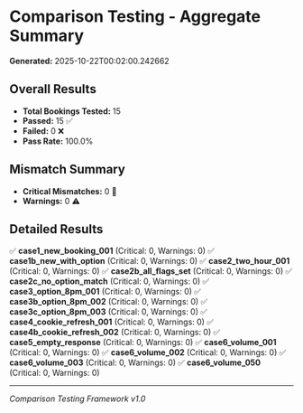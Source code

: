 # Comparison Testing - Aggregate Summary
**Generated:** 2025-10-22T00:02:00.242662

## Overall Results
- **Total Bookings Tested:** 15
- **Passed:** 15 ✅
- **Failed:** 0 ❌
- **Pass Rate:** 100.0%

## Mismatch Summary
- **Critical Mismatches:** 0 🚨
- **Warnings:** 0 ⚠️

## Detailed Results

✅ **case1_new_booking_001** (Critical: 0, Warnings: 0)
✅ **case1b_new_with_option** (Critical: 0, Warnings: 0)
✅ **case2_two_hour_001** (Critical: 0, Warnings: 0)
✅ **case2b_all_flags_set** (Critical: 0, Warnings: 0)
✅ **case2c_no_option_match** (Critical: 0, Warnings: 0)
✅ **case3_option_8pm_001** (Critical: 0, Warnings: 0)
✅ **case3b_option_8pm_002** (Critical: 0, Warnings: 0)
✅ **case3c_option_8pm_003** (Critical: 0, Warnings: 0)
✅ **case4_cookie_refresh_001** (Critical: 0, Warnings: 0)
✅ **case4b_cookie_refresh_002** (Critical: 0, Warnings: 0)
✅ **case5_empty_response** (Critical: 0, Warnings: 0)
✅ **case6_volume_001** (Critical: 0, Warnings: 0)
✅ **case6_volume_002** (Critical: 0, Warnings: 0)
✅ **case6_volume_003** (Critical: 0, Warnings: 0)
✅ **case6_volume_050** (Critical: 0, Warnings: 0)

---
*Comparison Testing Framework v1.0*